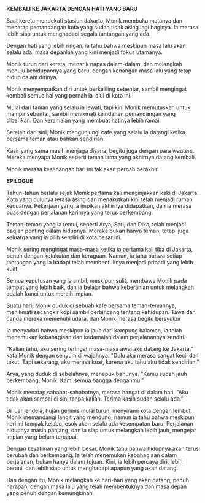 **KEMBALI KE JAKARTA DENGAN HATI YANG BARU**

Saat kereta mendekati stasiun Jakarta, Monik membuka matanya dan menatap pemandangan kota yang sudah tidak asing lagi baginya. Ia merasa lebih siap untuk menghadapi segala tantangan yang ada.

Dengan hati yang lebih ringan, ia tahu bahwa meskipun masa lalu akan selalu ada, masa depanlah yang kini menjadi fokus utamanya.

Monik turun dari kereta, menarik napas dalam-dalam, dan melangkah menuju kehidupannya yang baru, dengan kenangan masa lalu yang tetap hidup dalam dirinya.

Monik menyempatkan diri untuk berkeliling sebentar, sambil mengingat kembali semua hal yang pernah ia lalui di kota ini.

Mulai dari taman yang selalu ia lewati, tapi kini Monik memutuskan untuk mampir sebentar, sambil menikmati keindahan pemandangan yang diberikan. Dan keramaian yang membuat hatinya lebih ramai.

Setelah dari sini, Monik mengunjungi cafe yang selalu ia datangi ketika bersama teman atau bahkan sendirian.

Kasir yang sama masih menjaga disana, begitu juga dengan para wauters. Mereka menyapa Monik seperti teman lama yang akhirnya datang kembali.

Monik merasa kesenangan hari ini tak akan pernah berakhir.

**EPILOGUE**

Tahun-tahun berlalu sejak Monik pertama kali menginjakkan kaki di Jakarta. Kota yang dulunya terasa asing dan menakutkan kini telah menjadi rumah keduanya. Pekerjaan yang ia impikan akhirnya didapatkan, dan ia merasa puas dengan perjalanan karirnya yang terus berkembang. 

Teman-teman yang ia temui, seperti Arya, Sari, dan Dika, telah menjadi bagian penting dalam hidupnya. Mereka bukan hanya teman, tetapi juga keluarga yang ia pilih sendiri di kota besar ini.

Monik sering mengingat masa-masa ketika ia pertama kali tiba di Jakarta, penuh dengan ketakutan dan keraguan. Namun, ia tahu bahwa setiap tantangan yang ia hadapi telah membentuknya menjadi pribadi yang lebih kuat.

Semua keputusan yang ia ambil, meskipun sulit, membawa Monik pada tempat yang lebih baik, dan ia belajar bahwa keberanian untuk melangkah adalah kunci untuk meraih impian.

Suatu hari, Monik duduk di sebuah kafe bersama teman-temannya, menikmati secangkir kopi sambil berbincang tentang kehidupan. Tawa dan canda mereka memenuhi udara, dan Monik merasa begitu bersyukur

Ia menyadari bahwa meskipun ia jauh dari kampung halaman, ia telah menemukan kebahagiaan dan kedamaian dalam perjalanannya sendiri.

"Kalian tahu, aku sering teringat masa-masa awal aku datang ke Jakarta," kata Monik dengan senyum di wajahnya. "Dulu aku merasa sangat kecil dan takut. Tapi sekarang, aku merasa kuat, karena aku tahu aku tidak sendirian."

Arya, yang duduk di sebelahnya, menepuk bahunya. "Kamu sudah jauh berkembang, Monik. Kami semua bangga denganmu."

Monik menatap sahabat-sahabatnya, merasa hangat di dalam hati. "Aku tidak akan sampai di sini tanpa kalian. Terima kasih sudah selalu ada."

Di luar jendela, hujan gerimis mulai turun, menyirami kota dengan lembut. Monik memandangi langit yang mendung, namun ia tahu bahwa meskipun hari ini tampak kelabu, esok akan selalu ada kesempatan baru. Perjalanan hidupnya masih panjang, dan ia siap untuk melangkah lebih jauh, mengejar impian yang belum tercapai.

Dengan keyakinan yang lebih besar, Monik tahu bahwa hidupnya akan terus berubah dan berkembang. Ia telah menemukan kebahagiaan dalam perjalanan, bukan hanya dalam tujuan. Kini, ia lebih percaya diri, lebih berani, dan lebih siap untuk menghadapi apapun yang akan datang.

Dan dengan itu, Monik melangkah ke hari-hari yang akan datang, penuh harapan, dengan masa lalu yang telah membentuknya dan masa depan yang penuh dengan kemungkinan.
